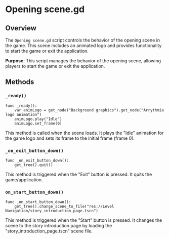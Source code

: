 # Opening scene.gd

## Overview

The `Opening scene.gd` script controls the behavior of the opening scene in the game. This scene includes an animated logo and provides functionality to start the game or exit the application.

**Purpose**: This script manages the behavior of the opening scene, allowing players to start the game or exit the application.

## Methods

### `_ready()`

```gdscript
func _ready():
	var animLogo = get_node("Background graphics").get_node("Arrythmia logo animation")
	animLogo.play("Idle")
	animLogo.set_frame(0)
```
This method is called when the scene loads. It plays the "Idle" animation for the game logo and sets its frame to the initial frame (frame 0).

### `_on_exit_button_down()`

```gdscript
func _on_exit_button_down():
	get_tree().quit()
```
This method is triggered when the "Exit" button is pressed. It quits the game/application.

### `on_start_button_down()`
```gdscript
func _on_start_button_down():
	get_tree().change_scene_to_file("res://Level Navigation/story_introduction_page.tscn")

```
This method is triggered when the "Start" button is pressed. It changes the scene to the story introduction page by loading the "story_introduction_page.tscn" scene file.